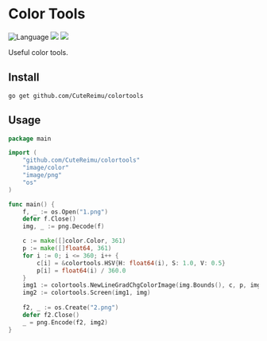 # Color Tools
![](https://img.shields.io/github/languages/top/CuteReimu/colortools "Language")
[![](https://img.shields.io/github/workflow/status/CuteReimu/colortools/Go)](https://github.com/CuteReimu/colortools/actions/workflows/golangci-lint.yml "Analysis")
[![](https://img.shields.io/github/license/CuteReimu/colortools)](https://github.com/CuteReimu/colortools/blob/master/LICENSE "LICENSE")

Useful color tools.

## Install

```
go get github.com/CuteReimu/colortools
```

## Usage

```go
package main

import (
	"github.com/CuteReimu/colortools"
	"image/color"
	"image/png"
	"os"
)

func main() {
	f, _ := os.Open("1.png")
	defer f.Close()
	img, _ := png.Decode(f)

	c := make([]color.Color, 361)
	p := make([]float64, 361)
	for i := 0; i <= 360; i++ {
		c[i] = &colortools.HSV{H: float64(i), S: 1.0, V: 0.5}
		p[i] = float64(i) / 360.0
	}
	img1 := colortools.NewLineGradChgColorImage(img.Bounds(), c, p, img.Bounds())
	img2 := colortools.Screen(img1, img)
	
	f2, _ := os.Create("2.png")
	defer f2.Close()
	_ = png.Encode(f2, img2)
}
```
